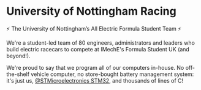# University of Nottingham Racing
⚡️ The University of Nottingham’s All Electric Formula Student Team ⚡️

We're a student-led team of 80 engineers, administrators and leaders who build electric racecars to 
  compete at IMechE's Formula Student UK (and beyond!).
  
We're proud to say that we program all of our computers in-house. No off-the-shelf vehicle computer,
  no store-bought battery management system: it's just us, [@STMicroelectronics STM32](https://github.com/stmicroelectronics),
  and thousands of lines of C!
